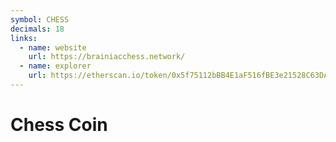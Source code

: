 ```yaml
---
symbol: CHESS
decimals: 18
links:
  - name: website
    url: https://brainiacchess.network/
  - name: explorer
    url: https://etherscan.io/token/0x5f75112bBB4E1aF516fBE3e21528C63DA2B6a1A5
---
```


# Chess Coin
